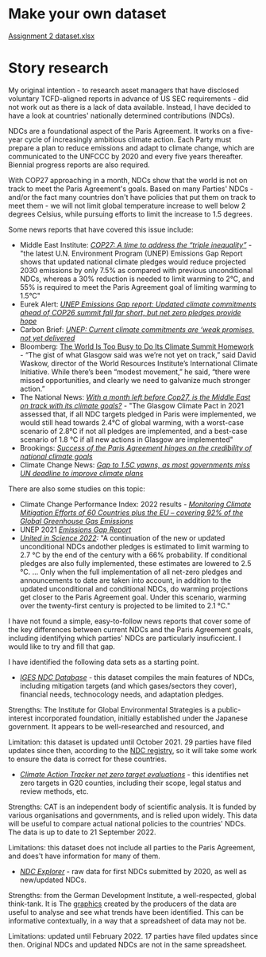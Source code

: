 # Make your own dataset

[Assignment 2 dataset.xlsx ](https://github.com/emmaricketts/datajournalism-fall22/blob/1bb09ff85fb1c130c2ff502d8cadce3928e2e667/Assignment%202%20dataset.xlsx)

# Story research

My original intention - to research asset managers that have disclosed voluntary TCFD-aligned reports in advance of US SEC requirements - did not work out as there is a lack of data available. Instead, I have decided to have a look at countries' nationally determined contributions (NDCs).

NDCs are a foundational aspect of the Paris Agreement. It works on a five-year cycle of increasingly ambitious climate action. Each Party must prepare a plan to reduce emissions and adapt to climate change, which are communicated to the UNFCCC by 2020 and every five years thereafter. Biennial progress reports are also required.

With COP27 approaching in a month, NDCs show that the world is not on track to meet the Paris Agreement's goals. Based on many Parties' NDCs - and/or the fact many countries don't have policies that put them on track to meet them - we will not limit global temperature increase to well below 2 degrees Celsius, while pursuing efforts to limit the increase to 1.5 degrees.

Some news reports that have covered this issue include:
- Middle East Institute: *[COP27: A time to address the “triple inequality”](https://www.mei.edu/publications/cop27-time-address-triple-inequality)* - "the latest U.N. Environment Program (UNEP) Emissions Gap Report shows that updated national climate pledges would reduce projected 2030 emissions by only 7.5% as compared with previous unconditional NDCs, whereas a 30% reduction is needed to limit warming to 2°C, and 55% is required to meet the Paris Agreement goal of limiting warming to 1.5°C"
- Eurek Alert: *[UNEP Emissions Gap report: Updated climate commitments ahead of COP26 summit fall far short, but net zero pledges provide hope](https://www.eurekalert.org/news-releases/932645)*
- Carbon Brief: *[UNEP: Current climate commitments are ‘weak promises, not yet delivered](https://www.carbonbrief.org/unep-current-climate-commitments-are-weak-promises-not-yet-delivered/)*
- Bloomberg: [The World Is Too Busy to Do Its Climate Summit Homework](https://www.bloomberg.com/news/articles/2022-09-26/what-are-national-plans-to-fight-climate-change-ahead-of-cop27) - “The gist of what Glasgow said was we’re not yet on track,” said David Waskow, director of the World Resources Institute’s International Climate Initiative. While there’s been “modest movement,” he said, “there were missed opportunities, and clearly we need to galvanize much stronger action.”
- The National News: *[With a month left before Cop27, is the Middle East on track with its climate goals?](https://www.thenationalnews.com/opinion/comment/2022/10/07/with-a-month-left-before-cop27-is-the-middle-east-on-track-with-its-climate-goals/)* - "The Glasgow Climate Pact in 2021 assessed that, if all NDC targets pledged in Paris were implemented, we would still head towards 2.4°C of global warming, with a worst-case scenario of 2.8°C if not all pledges are implemented, and a best-case scenario of 1.8 °C if all new actions in Glasgow are implemented"
- Brookings: *[Success of the Paris Agreement hinges on the credibility of national climate goals](https://www.brookings.edu/blog/planetpolicy/2022/09/30/success-of-the-paris-agreement-hinges-on-the-credibility-of-national-climate-goals/)*
- Climate Change News: *[Gap to 1.5C yawns, as most governments miss UN deadline to improve climate plans](https://www.climatechangenews.com/2022/09/26/gap-to-1-5c-yawns-as-most-governments-miss-un-deadline-to-improve-climate-plans/)*


There are also some studies on this topic:
- Climate Change Performance Index: 2022 results - *[Monitoring Climate Mitigation Efforts of 60 Countries plus the EU – covering 92% of the Global Greenhouse Gas Emissions](https://ccpi.org/wp-content/uploads/CCPI-2022-Results_2021-11-10_A4-1.pdf)*
- UNEP 2021 *[Emissions Gap Report](https://www.unep.org/resources/emissions-gap-report-2021)*
- *[United in Science 2022](https://library.wmo.int/doc_num.php?explnum_id=11308):* "A continuation of the new or updated unconditional NDCs andother pledges is estimated to limit warming to 2.7 °C by the end of the century with a 66% probability. If conditional pledges are also fully implemented, these estimates are lowered to 2.5 °C. ... Only when the full implementation of all net-zero pledges and announcements to date are taken into account, in addition to the updated unconditional and conditional NDCs, do warming projections get closer to the Paris Agreement goal. Under this scenario, warming over the twenty-first century is projected to be limited to 2.1 °C."

I have not found a simple, easy-to-follow news reports that cover some of the key differences between current NDCs and the Paris Agreement goals, including identifying which parties' NDCs are particularly insuficcient. I would like to try and fill that gap.

I have identified the following data sets as a starting point.
- *[IGES NDC Database](https://www.iges.or.jp/en/pub/iges-indc-ndc-database/en)* - this dataset compiles the main features of NDCs, including mitigation targets (and which gases/sectors they cover), financial needs, technocology needs, and adaptation pledges.

Strengths: The Institute for Global Environmental Strategies is a public-interest incorporated foundation, initially established under the Japanese government. It appears to be well-researched and resourced, and

Limitation: this dataset is updated until October 2021. 29 parties have filed updates since then, according to the [NDC registry](https://unfccc.int/NDCREG), so it will take some work to ensure the data is correct for these countries.

- *[Climate Action Tracker net zero target evaluations](https://climateactiontracker.org/global/cat-net-zero-target-evaluations/)* - this identifies net zero targets in G20 counties, including their scope, legal status and review methods, etc.

Strengths: CAT is an independent body of scientific analysis. It is funded by various organisations and governments, and is relied upon widely. This data will be useful to compare actual national policies to the countries' NDCs. The data is up to date to 21 September 2022.

Limitations: this dataset does not include all parties to the Paris Agreement, and does't have information for many of them.

- *[NDC Explorer](https://klimalog.idos-research.de/ndc/#NDCExplorer/worldMap?NewAndUpdatedNDC??income???catIncome)* - raw data for first NDCs submitted by 2020, as well as new/updated NDCs.

Strengths: from the German Development Institute, a well-respected, global think-tank. It is The [graphics](https://klimalog.idos-research.de/ndc/#NDCExplorer/worldMap?NewAndUpdatedNDC??climatechangemitigation???cat1) created by the producers of the data are useful to analyse and see what trends have been identified. This can be informative contextually, in a way that a spreadsheet of data may not be.

Limitations: updated until February 2022. 17 parties have filed updates since then. Original NDCs and updated NDCs are not in the same spreadsheet.
